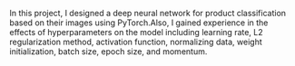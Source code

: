In this project, I designed a deep neural network for product classification based on their images using PyTorch.Also, I gained experience in the effects of hyperparameters on the model including learning rate, L2 regularization method, activation function, normalizing data, weight initialization, batch size, epoch size, and momentum.


